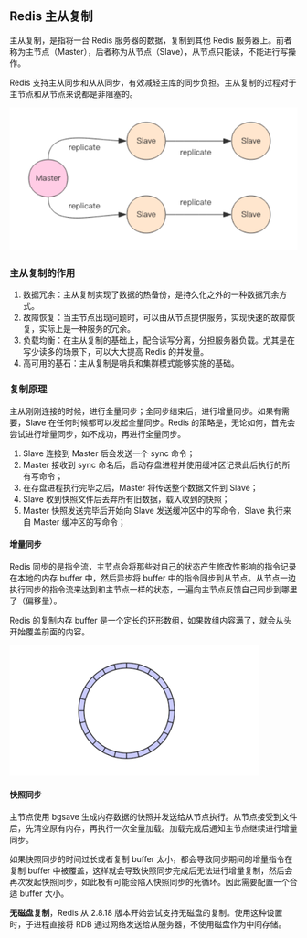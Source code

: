 ## Redis 主从复制

主从复制，是指将一台 Redis 服务器的数据，复制到其他 Redis 服务器上。前者称为主节点（Master），后者称为从节点（Slave），从节点只能读，不能进行写操作。

Redis 支持主从同步和从从同步，有效减轻主库的同步负担。主从复制的过程对于主节点和从节点来说都是非阻塞的。

![主从复制](../images/20220524091609001.png)



### 主从复制的作用

1. 数据冗余：主从复制实现了数据的热备份，是持久化之外的一种数据冗余方式。
2. 故障恢复：当主节点出现问题时，可以由从节点提供服务，实现快速的故障恢复，实际上是一种服务的冗余。
3. 负载均衡：在主从复制的基础上，配合读写分离，分担服务器负载。尤其是在写少读多的场景下，可以大大提高 Redis 的并发量。
4. 高可用的基石：主从复制是哨兵和集群模式能够实施的基础。



### 复制原理

主从刚刚连接的时候，进行全量同步；全同步结束后，进行增量同步。如果有需要，Slave 在任何时候都可以发起全量同步。Redis 的策略是，无论如何，首先会尝试进行增量同步，如不成功，再进行全量同步。

1. Slave 连接到 Master 后会发送一个 sync 命令；
2. Master 接收到 sync 命名后，启动存盘进程并使用缓冲区记录此后执行的所有写命令；
3. 在存盘进程执行完毕之后，Master 将传送整个数据文件到 Slave；
4. Slave 收到快照文件后丢弃所有旧数据，载入收到的快照；
5. Master 快照发送完毕后开始向 Slave 发送缓冲区中的写命令，Slave 执行来自 Master 缓冲区的写命令；



#### 增量同步

Redis 同步的是指令流，主节点会将那些对自己的状态产生修改性影响的指令记录在本地的内存 buffer 中，然后异步将 buffer 中的指令同步到从节点。从节点一边执行同步的指令流来达到和主节点一样的状态，一遍向主节点反馈自己同步到哪里了（偏移量）。

Redis 的复制内存 buffer 是一个定长的环形数组，如果数组内容满了，就会从头开始覆盖前面的内容。

![Redis buffer](../images/20220524121425002.png)



#### 快照同步

主节点使用 bgsave 生成内存数据的快照并发送给从节点执行。从节点接受到文件后，先清空原有内存，再执行一次全量加载。加载完成后通知主节点继续进行增量同步。

如果快照同步的时间过长或者复制 buffer 太小，都会导致同步期间的增量指令在复制 buffer 中被覆盖，这样就会导致快照同步完成后无法进行增量复制，然后会再次发起快照同步，如此极有可能会陷入快照同步的死循环。因此需要配置一个合适 buffer 大小。

**无磁盘复制**，Redis 从 2.8.18 版本开始尝试支持无磁盘的复制。使用这种设置时，子进程直接将 RDB 通过网络发送给从服务器，不使用磁盘作为中间存储。
